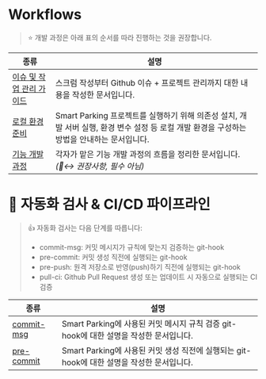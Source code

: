 #  Workflows
 
> ⭐️ 개발 과정은 아래 표의 순서를 따라 진행하는 것을 권장합니다.

| 종류 | 설명 |
|--|--|
| [이슈 및 작업 관리 가이드](./issue_workflow.md) | 스크럼 작성부터 Github 이슈 + 프로젝트 관리까지 대한 내용을 작성한 문서입니다. |
| [로컬 환경 준비](./local_setup.md) | Smart Parking 프로젝트를 실행하기 위해 의존성 설치, 개발 서버 실행, 환경 변수 설정 등 로컬 개발 환경을 구성하는 방법을 안내하는 문서입니다. |
| [기능 개발 과정](./feature_workflow.md) | 각자가 맡은 기능 개발 과정의 흐름을 정리한 문서입니다. _(🙂‍↔️ 권장사항, 필수 아님)_ |

# 🤖 자동화 검사 & CI/CD 파이프라인

> 👍 자동화 검사는 다음 단계를 따릅니다:
> - commit-msg: 커밋 메시지가 규칙에 맞는지 검증하는 git-hook
> - pre-commit: 커밋 생성 직전에 실행되는 git-hook
> - pre-push: 원격 저장소로 반영(push)하기 직전에 실행되는 git-hook
> - pull-ci: Github Pull Request 생성 또는 업데이트 시 자동으로 실행되는 CI 검증

| 종류 | 설명 |
|--|--|
| [commit-msg](./commit-msg.md) | Smart Parking에 사용된 커밋 메시지 규칙 검증 git-hook에 대한 설명을 작성한 문서입니다. |
| [pre-commit](./pre-commit.md) | Smart Parking에 사용된 커밋 생성 직전에 실행되는 git-hook에 대한 설명을 작성한 문서입니다. |